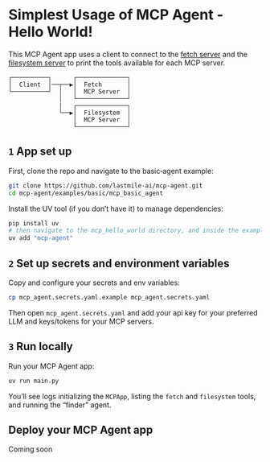 # Simplest Usage of MCP Agent - Hello World!

This MCP Agent app uses a client to connect to the [fetch server](https://github.com/modelcontextprotocol/servers/tree/main/src/fetch) and the [filesystem server](https://github.com/modelcontextprotocol/servers/tree/main/src/filesystem) to print the tools available for each MCP server.

```plaintext
┌──────────┐      ┌──────────────┐
│  Client  │──┬──▶│  Fetch       │
└──────────┘  │   │  MCP Server  │
              │   └──────────────┘
              |   ┌──────────────┐
              └──▶│  Filesystem  │
                  │  MCP Server  │
                  └──────────────┘
```

## `1` App set up

First, clone the repo and navigate to the basic‑agent example:

```bash
git clone https://github.com/lastmile-ai/mcp-agent.git
cd mcp-agent/examples/basic/mcp_basic_agent
```

Install the UV tool (if you don’t have it) to manage dependencies:

```bash
pip install uv
# then navigate to the mcp_hello_world directory, and inside the example:
uv add "mcp-agent"
```

## `2` Set up secrets and environment variables

Copy and configure your secrets and env variables:

```bash
cp mcp_agent.secrets.yaml.example mcp_agent.secrets.yaml
```

Then open `mcp_agent.secrets.yaml` and add your api key for your preferred LLM and keys/tokens for your MCP servers.

## `3` Run locally

Run your MCP Agent app:

```bash
uv run main.py
```

You’ll see logs initializing the `MCPApp`, listing the `fetch` and `filesystem` tools, and running the “finder” agent.

## Deploy your MCP Agent app

Coming soon

